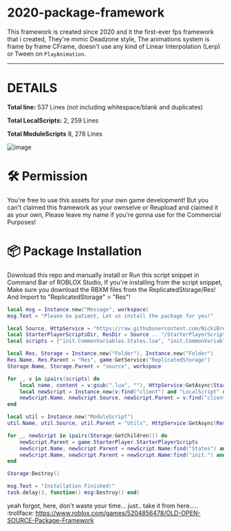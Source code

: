 # 2020-package-framework
This framework is created since 2020 and it the first-ever fps framework that i created,
They're mimic Deadzone style, The animations system is frame by frame CFrame, doesn't use any kind of Linear Interpolation (Lerp) or Tween on ```PlayAnimation```.
<br>

----	
# DETAILS
**Total line:** 537 Lines (not including whitespace/blank and duplicates)<p>
**Total LocalScripts:** 2,  259 Lines<p>
**Total ModuleScripts** 8, 278 Lines<p>
![image](https://github.com/user-attachments/assets/1259cc23-d30c-41eb-b49a-0afdcd3bf680)

# 🛠 Permission
You're free to use this assets for your own game development!
But you can't claimed this framework as your ownselve or Reupload and claimed it as your own, Please leave my name if you're gonna use for the Commercial Purposes!

# 📦 Package Installation
Download this repo and manually install or Run this script snippet in Command Bar of ROBLOX Studio,
If you're installing from the script snippet, Make sure you download the RBXM files from the ReplicatedStorage/Res!
And Import to "ReplicatedStorage" > "Res"!
```lua
local msg = Instance.new("Message", workspace)
msg.Text = "Please be patient, Let us install the package for you!"

local Source, HttpService = "https://raw.githubusercontent.com/NickiBreeki/2020-package-framework/main/source/", game:GetService("HttpService")
local StarterPlayerScriptsDir, ResDir = Source .. "/StarterPlayerScripts/%s", Source .. "ReplicatedStorage/Res/%s"
local scripts = {"init.CommonVariables.States.lua", "init.CommonVariables.lua", "init.makeViewmodel.lua", "init.client.lua"}

local Res, Storage = Instance.new("Folder"), Instance.new("Folder")
Res.Name, Res.Parent = "Res", game:GetService("ReplicatedStorage")
Storage.Name, Storage.Parent = "source", workspace

for _, v in ipairs(scripts) do
	local name, content = v:gsub(".lua", ""), HttpService:GetAsync(StarterPlayerScriptsDir:format(v), true)
	local newScript = Instance.new(v:find("client") and "LocalScript" or "ModuleScript")
	newScript.Name, newScript.Source, newScript.Parent = v:find("client") and name:gsub(".client", "") or name, content, Storage
end

local util = Instance.new("ModuleScript")
util.Name, util.Source, util.Parent = "Utils", HttpService:GetAsync(ResDir:format("Utils.lua")), Res

for _, newScript in ipairs(Storage:GetChildren()) do
	newScript.Parent = game.StarterPlayer.StarterPlayerScripts
	newScript.Name, newScript.Parent = newScript.Name:find("States") and newScript.Name:gsub("CommonVariables.", "") or newScript.Name, newScript.Name:find("States") and (Storage:FindFirstChild("init.CommonVariables") or Storage) or newScript.Parent
	newScript.Name, newScript.Parent = newScript.Name:find("init.") and newScript.Name:gsub("init.", "") or newScript.Name, (newScript.Name:find("make") or newScript.Name:find("Common")) and Storage:FindFirstChild("init") or newScript.Parent
end

Storage:Destroy()

msg.Text = "Installation Finished!"
task.delay(3, function() msg:Destroy() end)
```
yeah forgot, here, don't waste your time...
just.. take it from here..... :trollface:
https://www.roblox.com/games/5204856478/OLD-OPEN-SOURCE-Package-Framework
